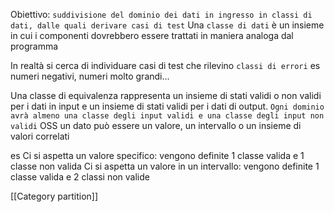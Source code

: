 Obiettivo: `suddivisione del dominio dei dati in ingresso in classi di dati, dalle quali derivare casi di test`
Una `classe di dati` è un insieme in cui i componenti dovrebbero essere trattati in maniera analoga dal programma

In realtà si cerca di individuare casi di test che rilevino `classi di errori`
es numeri negativi, numeri molto grandi...

Una classe di equivalenza rappresenta un insieme di stati validi o non validi per i dati in input e un insieme di stati validi per i dati di output. `Ogni dominio avrà almeno una classe degli input validi e una classe degli input non validi`
OSS un dato può essere un valore, un intervallo o un insieme di valori correlati

es
Ci si aspetta un valore specifico: vengono definite 1 classe valida e 1 classe non valida
Ci si aspetta un valore in un intervallo: vengono definite 1 classe valida e 2 classi non valide

[[Category partition]]